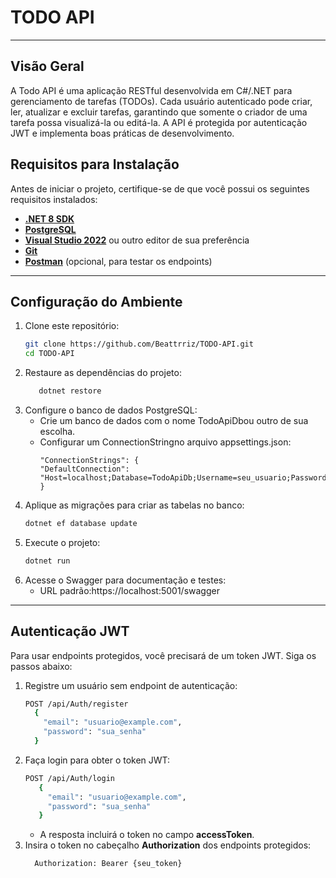 # TODO API

---

## Visão Geral

A Todo API é uma aplicação RESTful desenvolvida em C#/.NET para gerenciamento de tarefas (TODOs). Cada usuário autenticado pode criar, ler, atualizar e excluir tarefas, garantindo que somente o criador de uma tarefa possa visualizá-la ou editá-la. A API é protegida por autenticação JWT e implementa boas práticas de desenvolvimento.

## Requisitos para Instalação

Antes de iniciar o projeto, certifique-se de que você possui os seguintes requisitos instalados:

- **[.NET 8 SDK](https://dotnet.microsoft.com/download/dotnet/8.0)**  
- **[PostgreSQL](https://www.postgresql.org/download/)**  
- **[Visual Studio 2022](https://visualstudio.microsoft.com/)** ou outro editor de sua preferência  
- **[Git](https://git-scm.com/)**  
- **[Postman](https://www.postman.com/)** (opcional, para testar os endpoints)

---

## **Configuração do Ambiente**

1. Clone este repositório:  
   ```bash
   git clone https://github.com/Beattrriz/TODO-API.git
   cd TODO-API
   ```
2. Restaure as dependências do projeto:
     ```bash
        dotnet restore
      ```
3. Configure o banco de dados PostgreSQL:
   - Crie um banco de dados com o nome TodoApiDbou outro de sua escolha.
   - Configurar um ConnectionStringno arquivo appsettings.json:
     ```
     "ConnectionStrings": {
     "DefaultConnection": "Host=localhost;Database=TodoApiDb;Username=seu_usuario;Password=sua_senha"
     }
4. Aplique as migrações para criar as tabelas no banco:
   ```bash
   dotnet ef database update
   ```
5. Execute o projeto:
    ```bash
   dotnet run
   ```
6. Acesse o Swagger para documentação e testes:
   - URL padrão:https://localhost:5001/swagger
---
  
## Autenticação JWT

Para usar endpoints protegidos, você precisará de um token JWT. Siga os passos abaixo:

1. Registre um usuário sem endpoint de autenticação:
    ```bash
   POST /api/Auth/register
      {
        "email": "usuario@example.com",
        "password": "sua_senha"
      }
   ```
2. Faça login para obter o token JWT:
   ```bash
   POST /api/Auth/login
      {
        "email": "usuario@example.com",
        "password": "sua_senha"
      }
   ```
   - A resposta incluirá o token no campo **accessToken**.
3. Insira o token no cabeçalho **Authorization** dos endpoints protegidos:
   ```
     Authorization: Bearer {seu_token}
   ```
  
   
